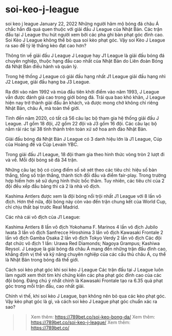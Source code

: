 # soi-keo-j-league
soi keo j league
January 22, 2022
Những người hâm mộ bóng đá châu Á chắc hẳn đã quá quen thuộc với giải đấu J League của Nhật Bản. Các trận đấu tại J League thu hút người xem bởi các pha ghi bàn phạt góc đỉnh cao. Soi Kèo J League không thể bỏ qua soi kèo phạt góc. Vậy soi Kèo J League ra sao để tỷ lệ thắng kèo đạt cao hơn?

Thông tin về giải đấu J League
J League hay J1 League là giải đấu bóng đá chuyên nghiệp, thuộc hạng đấu cao nhất của Nhật Bản do Liên đoàn Bóng đá Nhật Bản điều hành và quản lý. 

Trong hệ thống J League có giải đấu hạng nhất J1 League giải đấu hạng nhì J2 League, giải đấu hạng ba J3 League.

Ra đời vào năm 1992 và mùa đầu tiên khởi điểm vào năm 1993, J League vẫn được đánh giá cao trong giới bóng đá. Trải qua bao khó khăn, J League hiện nay trở thành giải đấu ăn khách, và được mong chờ không chỉ riêng Nhật Bản, châu Á, mà toàn thế giới.

Tính đến năm 2020, có tất cả 56 câu lạc bộ tham gia hệ thống giải đấu J League. J1 gồm 18 đội, J2 gồm 22 đội và J3 gồm 16 đội. Các câu lạc bộ nằm rải rác tại 38 tỉnh thành trên toàn xứ sở hoa anh đào Nhật Bản.

Giải đấu bóng đá Nhật Bản J League có 3 danh hiệu lớn là J1 League, Cúp của Hoàng đế và Cúp Levain YBC.

Trong giải đấu J1 League, 18 đội tham gia theo hình thức vòng tròn 2 lượt đi và về. Mỗi đội bóng sẽ đá 34 trận. 

Những câu lạc bộ có cùng điểm số sẽ xét theo các tiêu chí: hiệu số bàn thắng, tổng số trận thắng, thành tích đối đầu và điểm fair-play. Trong trường hợp hiếm hơn sẽ sử dụng hình thức bốc thăm. Tuy nhiên, các tiêu chỉ của 2 đội đều xếp đầu bảng thì cả 2 là nhà vô địch.

Kashima Antlers được xem là đội bóng nổi trội nhất J1 League với 8 lần vô địch. Hơn thế nữa, đội bóng này còn vào đến trận chung kết của World Cup, chỉ chịu thất bại trước Real Madrid.

Các nhà cái vô địch của J1 League:

Kashima Antlers 8 lần vô địch
Yokohama F. Marinos 4 lần vô địch
Jubilo Iwata 3 lần vô địch
Sanfrecce Hiroshima 3 lần vô địch
Kawasaki Frontale 2 lần vô địch
Gamba Osaka 2 lần vô địch
Tokyo Verdy 2 lần vô địch
Các đội đạt chức vô địch 1 lần: Urawa Red Diamonds; Nagoya Grampus; Kashiwa Reysol.
J League là giải bóng đá châu Á mang đến những trận đấu đỉnh cao, khẳng định vị thế và kỹ năng chuyên nghiệp của các cầu thủ châu Á, cụ thể là Nhật Bản trong bóng đá thế giới.

Cách soi kèo phạt góc khi soi kèo J League
Các trận đấu tại J League luôn làm người xem thót tim khi chứng kiến các pha phạt góc đỉnh cao của các đội bóng. Đáng chú ý nhất chính là Kawasaki Frontale tạo ra 6.35 quả phạt góc trong mỗi trận đấu, cao nhất giải. 

Chính vì thế, khi soi kèo J League, bạn không nên bỏ qua các kèo phạt góc. Vậy kèo phạt góc là gì, và cách soi kèo J League phạt góc chuẩn xác ra sao?
>> Xem thêm: https://789bet.co/soi-keo-bong-da/
>> Xem thêm: https://789bet.co/soi-keo-j-league/
>> Xem thêm: https://789bet.co/
